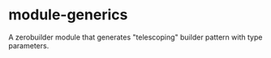 # module-generics

A zerobuilder module that generates "telescoping" builder pattern with type parameters.
